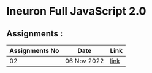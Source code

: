 # Ineuron Full JavaScript 2.0

## Assignments : 

|Assignments No|Date|Link|
|--------------|----|----|
|02|06 Nov 2022|[link](https://github.com/SM8UTI/Ineuron-Full-JavaScript-2.0/tree/master/Assignments/06-Nov-2022)|
